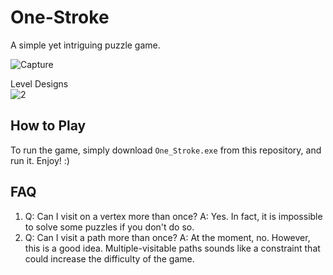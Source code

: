 # One-Stroke

A simple yet intriguing puzzle game. 

![Capture](https://user-images.githubusercontent.com/30179397/65367850-05fea600-dc06-11e9-9c02-830b7f9b80ba.PNG)

Level Designs<br>
![2](https://user-images.githubusercontent.com/30179397/65367851-072fd300-dc06-11e9-8d7b-2dab3ac9fcc1.PNG)

## How to Play
To run the game, simply download `One_Stroke.exe` from this repository, and run it. Enjoy! :)


## FAQ
1. Q: Can I visit on a vertex more than once? 
   A: Yes. In fact, it is impossible to solve some puzzles if you don't do so. 
2. Q: Can I visit a path more than once? 
   A: At the moment, no. However, this is a good idea. Multiple-visitable paths sounds like a constraint that could increase the difficulty of the game.
   
